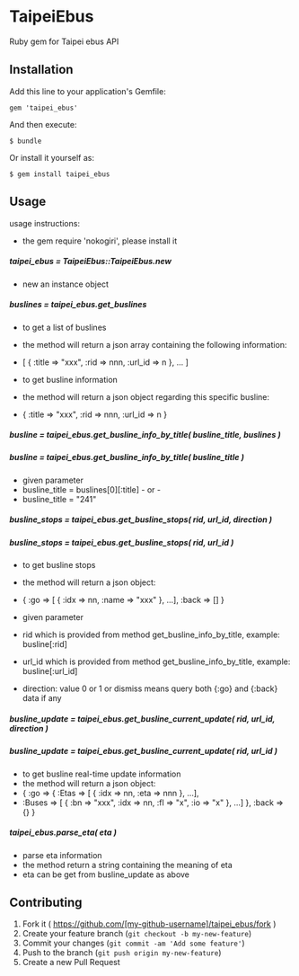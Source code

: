 # TaipeiEbus

Ruby gem for Taipei ebus API

## Installation

Add this line to your application's Gemfile:

    gem 'taipei_ebus'

And then execute:

    $ bundle

Or install it yourself as:

    $ gem install taipei_ebus

## Usage

usage instructions:
- the gem require 'nokogiri', please install it

##### taipei_ebus = TaipeiEbus::TaipeiEbus.new

- new an instance object

##### buslines = taipei_ebus.get_buslines

- to get a list of buslines
- the method will return a json array containing the following information: 
- [ { :title => "xxx", :rid => nnn, :url_id => n }, ... ]

- to get busline information
- the method will return a json object regarding this specific busline: 
- { :title => "xxx", :rid => nnn, :url_id => n }

##### busline = taipei_ebus.get_busline_info_by_title( busline_title, buslines )
##### busline = taipei_ebus.get_busline_info_by_title( busline_title )

- given parameter
- busline_title = buslines[0][:title] - or -
- busline_title = "241"

##### busline_stops = taipei_ebus.get_busline_stops( rid, url_id, direction )
##### busline_stops = taipei_ebus.get_busline_stops( rid, url_id )

- to get busline stops
- the method will return a json object: 
- { :go => [ { :idx => nn, :name => "xxx" }, ...], :back => [] }

- given parameter
- rid which is provided from method get_busline_info_by_title, example: busline[:rid]
- url_id which is provided from method get_busline_info_by_title, example: busline[:url_id]
- direction: value 0 or 1 or dismiss means query both {:go} and {:back} data if any

##### busline_update = taipei_ebus.get_busline_current_update( rid, url_id, direction )
##### busline_update = taipei_ebus.get_busline_current_update( rid, url_id )

- to get busline real-time update information
- the method will return a json object:
- { :go => { :Etas => [ { :idx => nn, :eta => nnn }, ...], 
- :Buses => [ { :bn => "xxx", :idx => nn, :fl => "x", :io => "x" }, ...] }, :back => {} }

##### taipei_ebus.parse_eta( eta )

- parse eta information
- the method return a string containing the meaning of eta
- eta can be get from busline_update as above

## Contributing

1. Fork it ( https://github.com/[my-github-username]/taipei_ebus/fork )
2. Create your feature branch (`git checkout -b my-new-feature`)
3. Commit your changes (`git commit -am 'Add some feature'`)
4. Push to the branch (`git push origin my-new-feature`)
5. Create a new Pull Request
